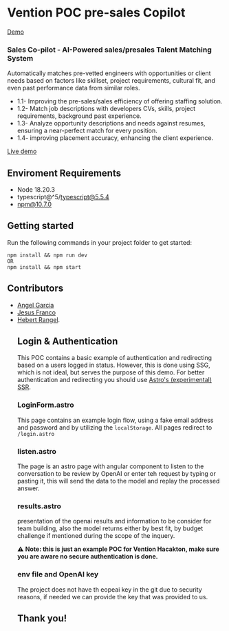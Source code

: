 # Vention POC pre-sales Copilot
[Demo](https://hackathon-vention-24.vercel.app/login)

### Sales Co-pilot - AI-Powered sales/presales Talent Matching System

Automatically matches pre-vetted engineers with opportunities or client needs based on factors like skillset, project requirements, cultural fit, and even past performance data from similar roles.

- 1.1- Improving the pre-sales/sales efficiency of offering staffing solution.
- 1.2- Match job descriptions with developers CVs, skills, project requirements, background past experience.
- 1.3- Analyze opportunity descriptions and needs against resumes, ensuring a near-perfect match for every position.
- 1.4- improving placement accuracy, enhancing the client experience.

[Live demo](https://hackathon-vention-24.vercel.app/login)

## Enviroment Requirements

- Node 18.20.3
- typescript@^5/typescript@5.5.4
- npm@10.7.0

## Getting started

Run the following commands in your project folder to get started:

```console
npm install && npm run dev
OR
npm install && npm start
```

## Contributors

<ul>
<li><a href="mailto:angel.garcia@ventionteams.com">Angel Garcia</a></li>
<li><a href="mailto:jesus.franco@ventionteams.com">Jesus Franco</a></li>
<li><a href="mailto:hebert.rangel@ventionteams.com">Hebert Rangel</a>.</li>

## Login & Authentication

This POC contains a basic example of authentication and redirecting based on a users logged in status. However, this is done using SSG, which is not ideal, but serves the purpose of this demo. For better authentication and redirecting you should use [Astro's (experimental) SSR](https://docs.astro.build/en/guides/server-side-rendering/).

### LoginForm.astro

This page contains an example login flow, using a fake email address and password and by utilizing the `localStorage`. All pages redirect to `/login.astro`

### listen.astro

The page is an astro page with angular component to listen to the conversation to be review by OpenAI or enter teh request by typing or pasting it, this will send the data to the model and replay the processed answer.

### results.astro

presentation of the openai results and information to be consider for team building, also the model returns either by best fit, by budget challenge if mentioned during the scope of the inquery.

⚠️ **Note: this is just an example POC for Vention Hacakton, make sure you are aware no secure authentication is done.**

### env file and OpenAI key

The project does not have th eopeai key in the git due to security reasons, if needed we can provide the key that was provided to us.

## Thank you!
